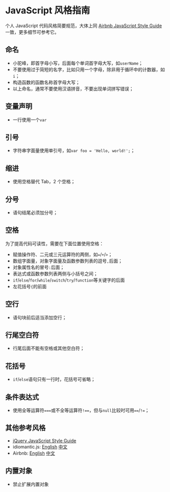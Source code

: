 # JavaScript 风格指南

个人 JavaScript 代码风格简要规范，大体上同 [Airbnb JavaScript Style Guide](https://github.com/airbnb/javascript) 一致，更多细节可参考它。

## 命名

- 小驼峰，即首字母小写，后面每个单词首字母大写，如`userName`；
- 不要使用过于简短的名字，比如只用一个字母，除非用于循环中的计数器，如`i`；
- 构造函数的函数名称首字母大写；
- 以上命名，通常不要使用汉语拼音，不要出现单词拼写错误；

## 变量声明

- 一行使用一个`var`

## 引号

- 字符串字面量使用单引号，如`var foo = 'Hello, world!';`；

## 缩进

- 使用空格替代 Tab，2 个空格；

## 分号

- 语句结尾必须加分号；

## 空格

为了提高代码可读性，需要在下面位置使用空格：

- 赋值操作符、二元或三元运算符的两侧，如`=`/`+`/`>`；
- 数组字面量，对象字面量及函数参数列表的逗号`,`后面；
- 对象属性名的冒号`:`后面；
- 表达式或函数参数列表两侧与小括号之间；
- `if`/`else`/`for`/`while`/`switch`/`try`/`function`等关键字的后面
- 左花括号`{`的前面

## 空行

- 语句块前后适当添加空行；

## 行尾空白符

- 行尾后面不能有空格或其他空白符；

## 花括号

- `if`/`else`语句只有一行时，花括号可省略；

## 条件表达式

- 使用全等运算符`===`或不全等运算符`!==`，但与`null`比较时可用`==`/`!=`；

## 其他参考风格

- [jQuery JavaScript Style Guide](http://contribute.jquery.org/style-guide/js/)
- idiomantic.js: [English](https://github.com/rwaldron/idiomatic.js) [中文](https://github.com/rwaldron/idiomatic.js/tree/master/translations/zh_CN)
- Airbnb: [English](https://github.com/airbnb/javascript) [中文](https://github.com/adamlu/javascript-style-guide)


## 内置对象

- 禁止扩展内置对象
